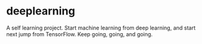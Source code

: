 # deeplearning
A self learning project.
Start machine learning from deep learning, and start next jump from TensorFlow.
Keep going, going, and going.
